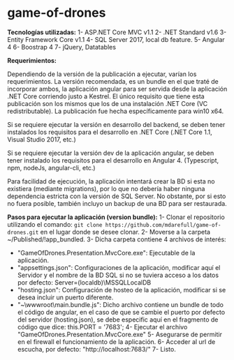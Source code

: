 # game-of-drones

**Tecnologías utilizadas:**
1- ASP.NET Core MVC v1.1
2- .NET Standard v1.6
3- Entity Framework Core v1.1
4- SQL Server 2017, local db feature.
5- Angular 4
6- Boostrap 4
7- jQuery, Datatables


**Requerimientos:**

Dependiendo de la versión de la publicación a ejecutar, varían los requerimientos.
La versión recomendada, es un bundle en el que traté de incorporar ambos, la aplicación angular para ser servida desde la aplicación .NET Core corriendo justo a Kestrel.
El único requisito que tiene esta publicación son los mismos que los de una instalación .NET Core (VC redistributable).
La publicación fue hecha específicamente para win10 x64.

Si se requiere ejecutar la versión en desarrollo del backend, se deben tener instalados los requisitos para el desarrollo en .NET Core (.NET Core 1.1, Visual Studio 2017, etc.)

Si se requiere ejecutar la versión dev de la aplicación angular, se deben tener instalado los requisitos para el desarrollo en Angular 4. (Typescript, npm, nodeJs, angular-cli, etc.)

Para facilidad de ejecución, la aplicación intentará crear la BD si esta no existiera (mediante migrations), por lo que no debería haber ninguna dependencia estricta con la versión de SQL Server. No obstante, por si esto no fuera posible, también incluyo un backup de una BD para ser restaurada.


**Pasos para ejecutar la aplicación (version bundle):**
1- Clonar el repositorio utilizando el comando: `git clone https://github.com/mdarefull/game-of-drones.git` en el lugar donde se desee clonar.
2- Moverse a la carpeta ~/Published/!app_bundled.
3- Dicha carpeta contiene 4 archivos de interés:
* "GameOfDrones.Presentation.MvcCore.exe": Ejecutable de la aplicación.
* "appsettings.json": Configuraciones de la aplicación, modificar aquí el Servidor y el nombre de la BD SQL si no se tuviera acceso a los datos por defecto: Server=(localdb)\\MSSQLLocalDB
* "hosting.json": Configuración de hosteo de la aplicación, modificar si se desea incluir un puerto diferente.
* "~\wwwroot\main.bundle.js": Dicho archivo contiene un bundle de todo el código de angular, en el caso de que se cambie el puerto por defecto del servidor (hosting.json), se debe especific aquí en el fragmento de código que dice:
this.PORT = '7683';
4- Ejecutar el archivo "GameOfDrones.Presentation.MvcCore.exe"
5- Asegurarse de permitir en el firewall el funcionamiento de la aplicación.
6- Acceder al url de escucha, por defecto: "http://localhost:7683/"
7- Listo.
